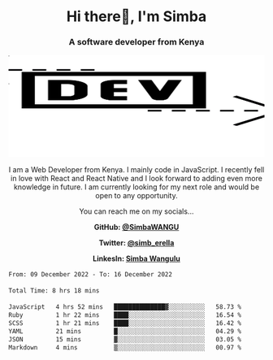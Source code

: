 
<h1 align="center"> Hi there👋, I'm Simba</h1>
<h3 align="center">A software developer from Kenya</h3>

<img src="/arrow-svgrepo-com.svg" margin="auto" width="100%" height="200px">


<p align="center">I am a Web Developer from Kenya. I mainly code in JavaScript. I recently fell in love with React and React Native and I look forward to adding even more knowledge in future. I am currently looking for my next role and would be open to any opportunity.</p>

<p align="center">You can reach me on my socials... </p>

<div align="center">

__<p>  GitHub: [@SimbaWANGU](https://github.com/SimbaWANGU)__  </p>
__<p> Twitter: [@simb_erella](https://twitter.com/simb_erella)__ </p>
__<p> LinkesIn: [Simba Wangulu](https://www.linkedin.com/in/simba-wangulu/)__ </p>

</div>

<!--START_SECTION:waka-->

```text
From: 09 December 2022 - To: 16 December 2022

Total Time: 8 hrs 18 mins

JavaScript   4 hrs 52 mins   ██████████████▓░░░░░░░░░░   58.73 %
Ruby         1 hr 22 mins    ████░░░░░░░░░░░░░░░░░░░░░   16.54 %
SCSS         1 hr 21 mins    ████░░░░░░░░░░░░░░░░░░░░░   16.42 %
YAML         21 mins         █░░░░░░░░░░░░░░░░░░░░░░░░   04.29 %
JSON         15 mins         ▓░░░░░░░░░░░░░░░░░░░░░░░░   03.05 %
Markdown     4 mins          ▒░░░░░░░░░░░░░░░░░░░░░░░░   00.97 %
```

<!--END_SECTION:waka-->
